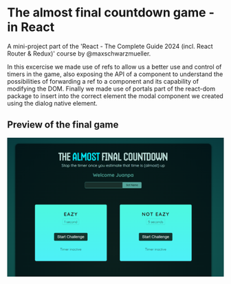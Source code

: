 # The almost final countdown game - in React

A mini-project part of the 'React - The Complete Guide 2024 (incl. React Router & Redux)' course by @maxschwarzmueller.

In this excercise we made use of refs to allow us a better use and control of timers in the game, also exposing the API of a component to understand the possibilities of forwarding a ref to a component and its capability of modifying the DOM. Finally we made use of portals part of the react-dom package to insert into the correct element the modal component we created using the dialog native element.

## Preview of the final game

[Preview of the app]: #
<p align="center">
  <img src="https://github.com/juanp-ctrl/countdown-game-react/blob/main/public/preview_1.png" alt="Preview of the app"/>
</p>
